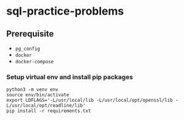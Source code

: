 # sql-practice-problems


## Prerequisite

- `pg_config`
- `docker`
- `docker-compose`

### Setup virtual env and install pip packages

```
python3 -m venv env
source env/bin/activate
export LDFLAGS='-L/usr/local/lib -L/usr/local/opt/openssl/lib -L/usr/local/opt/readline/lib'
pip install -r requirements.txt
```



